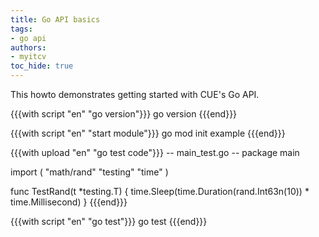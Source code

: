 ```yaml
---
title: Go API basics
tags:
- go api
authors:
- myitcv
toc_hide: true
---
```


This howto demonstrates getting started with CUE's Go API.

{{{with script "en" "go version"}}}
go version
{{{end}}}

{{{with script "en" "start module"}}}
go mod init example
{{{end}}}

{{{with upload "en" "go test code"}}}
-- main_test.go --
package main

import (
	"math/rand"
	"testing"
	"time"
)

func TestRand(t *testing.T) {
	time.Sleep(time.Duration(rand.Int63n(10)) * time.Millisecond)
}
{{{end}}}

{{{with script "en" "go test"}}}
go test
{{{end}}}
